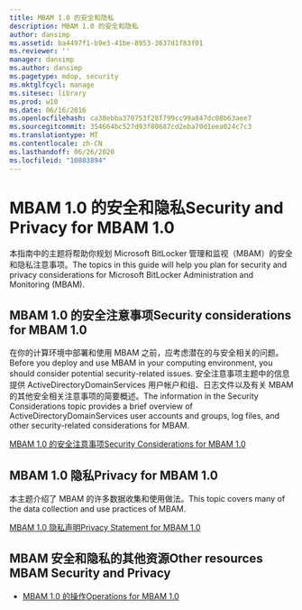 ```yaml
---
title: MBAM 1.0 的安全和隐私
description: MBAM 1.0 的安全和隐私
author: dansimp
ms.assetid: ba4497f1-b9e3-41be-8953-3637d1f83f01
ms.reviewer: ''
manager: dansimp
ms.author: dansimp
ms.pagetype: mdop, security
ms.mktglfcycl: manage
ms.sitesec: library
ms.prod: w10
ms.date: 06/16/2016
ms.openlocfilehash: ca38ebba370753f28f799cc99a847dc08b63aee7
ms.sourcegitcommit: 354664bc527d93f80687cd2eba70d1eea024c7c3
ms.translationtype: MT
ms.contentlocale: zh-CN
ms.lasthandoff: 06/26/2020
ms.locfileid: "10803894"
---
```

# <span data-ttu-id="11ba9-103">MBAM 1.0 的安全和隐私</span><span class="sxs-lookup"><span data-stu-id="11ba9-103">Security and Privacy for MBAM 1.0</span></span>


<span data-ttu-id="11ba9-104">本指南中的主题将帮助你规划 Microsoft BitLocker 管理和监视（MBAM）的安全和隐私注意事项。</span><span class="sxs-lookup"><span data-stu-id="11ba9-104">The topics in this guide will help you plan for security and privacy considerations for Microsoft BitLocker Administration and Monitoring (MBAM).</span></span>

## <span data-ttu-id="11ba9-105">MBAM 1.0 的安全注意事项</span><span class="sxs-lookup"><span data-stu-id="11ba9-105">Security considerations for MBAM 1.0</span></span>


<span data-ttu-id="11ba9-106">在你的计算环境中部署和使用 MBAM 之前，应考虑潜在的与安全相关的问题。</span><span class="sxs-lookup"><span data-stu-id="11ba9-106">Before you deploy and use MBAM in your computing environment, you should consider potential security-related issues.</span></span> <span data-ttu-id="11ba9-107">安全注意事项主题中的信息提供 ActiveDirectoryDomainServices 用户帐户和组、日志文件以及有关 MBAM 的其他安全相关注意事项的简要概述。</span><span class="sxs-lookup"><span data-stu-id="11ba9-107">The information in the Security Considerations topic provides a brief overview of ActiveDirectoryDomainServices user accounts and groups, log files, and other security-related considerations for MBAM.</span></span>

[<span data-ttu-id="11ba9-108">MBAM 1.0 的安全注意事项</span><span class="sxs-lookup"><span data-stu-id="11ba9-108">Security Considerations for MBAM 1.0</span></span>](security-considerations-for-mbam-10.md)

## <span data-ttu-id="11ba9-109">MBAM 1.0 隐私</span><span class="sxs-lookup"><span data-stu-id="11ba9-109">Privacy for MBAM 1.0</span></span>


<span data-ttu-id="11ba9-110">本主题介绍了 MBAM 的许多数据收集和使用做法。</span><span class="sxs-lookup"><span data-stu-id="11ba9-110">This topic covers many of the data collection and use practices of MBAM.</span></span>

[<span data-ttu-id="11ba9-111">MBAM 1.0 隐私声明</span><span class="sxs-lookup"><span data-stu-id="11ba9-111">Privacy Statement for MBAM 1.0</span></span>](privacy-statement-for-mbam-10.md)

## <span data-ttu-id="11ba9-112">MBAM 安全和隐私的其他资源</span><span class="sxs-lookup"><span data-stu-id="11ba9-112">Other resources MBAM Security and Privacy</span></span>


-   [<span data-ttu-id="11ba9-113">MBAM 1.0 的操作</span><span class="sxs-lookup"><span data-stu-id="11ba9-113">Operations for MBAM 1.0</span></span>](operations-for-mbam-10.md)

 

 





